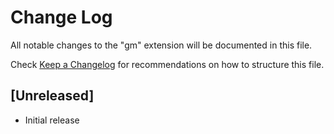 # Change Log
All notable changes to the "gm" extension will be documented in this file.

Check [Keep a Changelog](http://keepachangelog.com/) for recommendations on how to structure this file.

## [Unreleased]
- Initial release